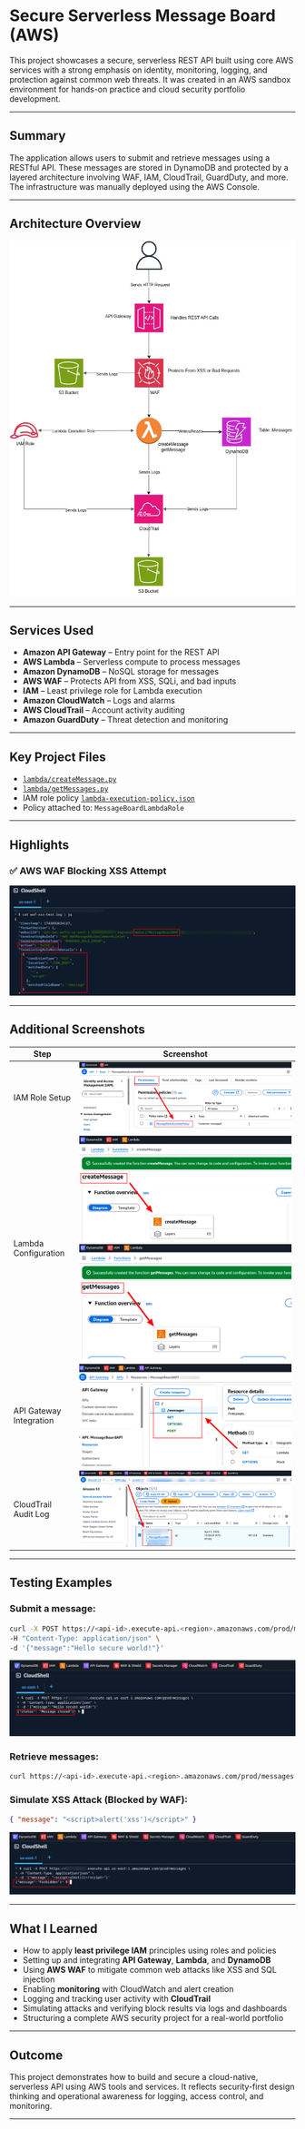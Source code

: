 # Secure Serverless Message Board (AWS)

This project showcases a secure, serverless REST API built using core AWS services with a strong emphasis on identity, monitoring, logging, and protection against common web threats. It was created in an AWS sandbox environment for hands-on practice and cloud security portfolio development.

---

## Summary

The application allows users to submit and retrieve messages using a RESTful API. These messages are stored in DynamoDB and protected by a layered architecture involving WAF, IAM, CloudTrail, GuardDuty, and more. The infrastructure was manually deployed using the AWS Console.

---

## Architecture Overview

![ProjectDiagram](images/SecureServerlessDiagram.jpg)


---

## Services Used

- **Amazon API Gateway** – Entry point for the REST API
- **AWS Lambda** – Serverless compute to process messages
- **Amazon DynamoDB** – NoSQL storage for messages
- **AWS WAF** – Protects API from XSS, SQLi, and bad inputs
- **IAM** – Least privilege role for Lambda execution
- **Amazon CloudWatch** – Logs and alarms
- **AWS CloudTrail** – Account activity auditing
- **Amazon GuardDuty** – Threat detection and monitoring

---

## Key Project Files

- [`lambda/createMessage.py`](lambda/createMessage.py)
- [`lambda/getMessages.py`](lambda/getMessages.py)
- IAM role policy [`lambda-execution-policy.json`](iam/lambda-execution-policy.json)
- Policy attached to: `MessageBoardLambdaRole`

---

## Highlights

### ✅ AWS WAF Blocking XSS Attempt

![WAF XSS Block](images/XSS_waflog.png)

---

## Additional Screenshots

| Step | Screenshot |
|------|------------|
| IAM Role Setup | ![IAM Role](images/IAM_Role_Policy.png) |
| Lambda Configuration | ![Lambda](images/Lambda_createMessage.png) ![Lambda](images/lambda_getMessages.png)|
| API Gateway Integration | ![API Gateway](images/Rest_API.png) |
| CloudTrail Audit Log | ![CloudTrail](images/wafLOG_s3bucket.png) |

---

## Testing Examples

### Submit a message:
```bash
curl -X POST https://<api-id>.execute-api.<region>.amazonaws.com/prod/messages \
-H "Content-Type: application/json" \
-d '{"message":"Hello secure world!"}'
```

![Test Post](images/test_POST.png)

### Retrieve messages:
```bash
curl https://<api-id>.execute-api.<region>.amazonaws.com/prod/messages
```

### Simulate XSS Attack (Blocked by WAF):
```json
{ "message": "<script>alert('xss')</script>" }
```
![WAF XSS Simulation](images/Simulate_XSS.png)

---

## What I Learned

- How to apply **least privilege IAM** principles using roles and policies
- Setting up and integrating **API Gateway**, **Lambda**, and **DynamoDB**
- Using **AWS WAF** to mitigate common web attacks like XSS and SQL injection
- Enabling **monitoring** with CloudWatch and alert creation
- Logging and tracking user activity with **CloudTrail**
- Simulating attacks and verifying block results via logs and dashboards
- Structuring a complete AWS security project for a real-world portfolio

---

## Outcome

This project demonstrates how to build and secure a cloud-native, serverless API using AWS tools and services. It reflects security-first design thinking and operational awareness for logging, access control, and monitoring.

---
